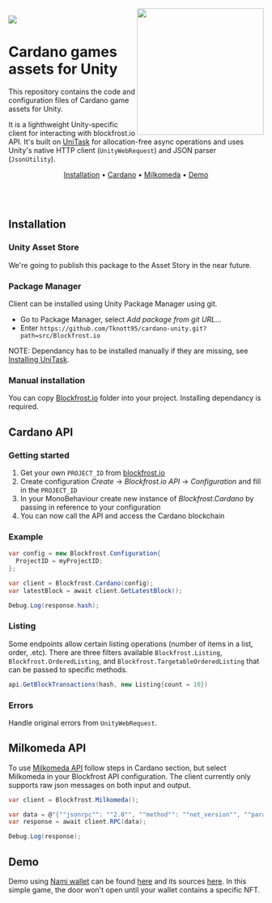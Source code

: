 <img src=".github/assets/unity_cardano_network.png" align="right" height="250" />


<a href="https://fivebinaries.com/"><img src="https://img.shields.io/badge/made%20by-Five%20Binaries-darkviolet.svg?style=flat-square" /></a>

# Cardano games assets for Unity

This repository contains the code and configuration files of Cardano game assets for Unity.

It is a lighthweight Unity-specific client for interacting with blockfrost.io API. It's built on [UniTask](https://github.com/Cysharp/UniTask) for allocation-free async operations and uses Unity's native HTTP client (`UnityWebRequest`) and JSON parser (`JsonUtility`).

<p align="center">
  <a href="#installation">Installation</a> •
  <a href="#cardano-api">Cardano</a> •
  <a href="#milkomeda-api">Milkomeda</a> •
  <a href="#demo">Demo</a> 
</p>
<br><br>

## Installation

### Unity Asset Store

We're going to publish this package to the Asset Story in the near future.

### Package Manager

Client can be installed using Unity Package Manager using git.

* Go to Package Manager, select *Add package from git URL...* 
* Enter `https://github.com/Tknott95/cardano-unity.git?path=src/Blockfrost.io`

NOTE: Dependancy has to be installed manually if they are missing, see [Installing UniTask](https://github.com/Cysharp/UniTask#install-via-git-url).

### Manual installation

You can copy [Blockfrost.io](src/Blockfrost.io) folder into your project. Installing dependancy is required.

## Cardano API

### Getting started

1. Get your own `PROJECT_ID` from [blockfrost.io](https://blockfrost.dev/docs/overview/getting-started#creating-first-project)
2. Create configuration _Create_ → _Blockfrost.io API_ → _Configuration_ and fill in the `PROJECT_ID`
3. In your MonoBehaviour create new instance of _Blockfrost.Cardano_ by passing in reference to your configuration
4. You can now call the API and access the Cardano blockchain

### Example

```csharp
var config = new Blockfrost.Configuration{
  ProjectID = myProjectID;
};

var client = Blockfrost.Cardano(config);
var latestBlock = await client.GetLatestBlock();

Debug.Log(response.hash);
```

### Listing

Some endpoints allow certain listing operations (number of items in a list, order, .etc). There are three filters available
`Blockfrost.Listing`, `Blockfrost.OrderedListing`, and `Blockfrost.TargetableOrderedListing` that can be passed to specific methods.

```csharp
api.GetBlockTransactions(hash, new Listing{count = 10})
```

### Errors

Handle original errors from `UnityWebRequest`.

## Milkomeda API

To use [Milkomeda API](https://blockfrost.dev/docs/start-building/milkomeda#supported-json-rpc-api-calls) follow steps in Cardano section, but select Milkomeda in your Blockfrost API configuration. The client currently only supports raw json messages on both input and output.

```csharp
var client = Blockfrost.Milkomeda();

var data = @"{""jsonrpc"": ""2.0"", ""method"": ""net_version"", ""params"": [], ""id"": 1}";
var response = await client.RPC(data);

Debug.Log(response);
```

## Demo

Demo using [Nami wallet](https://namiwallet.io/) can be found [here](https://fivebinaries.github.io/cardano-unity/src/Examples/Demo/) and its sources [here](src/Examples). In this simple game, the door won't open until your wallet contains a specific NFT.
